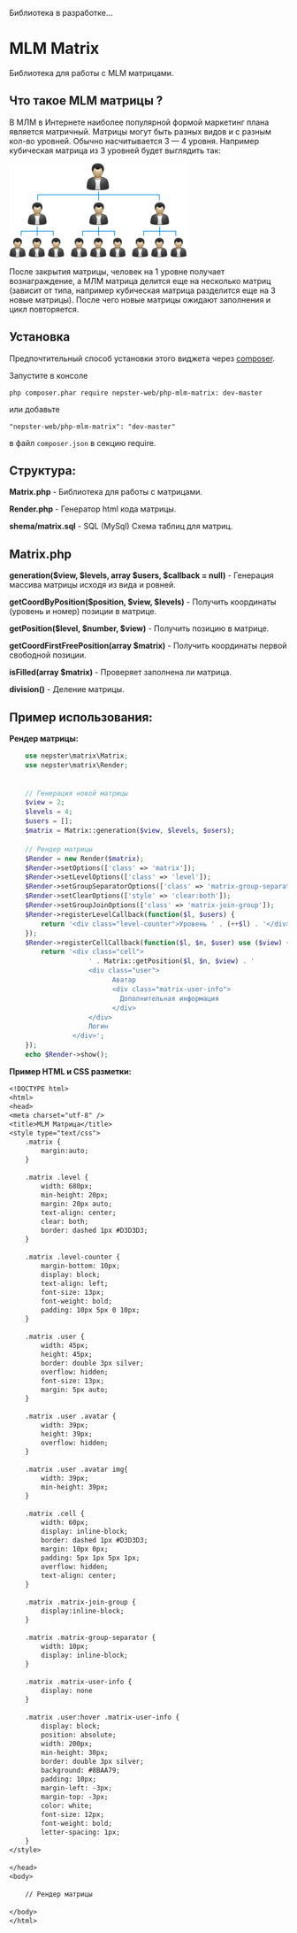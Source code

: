 Библиотека в разработке...

MLM Matrix
==========

Библиотека для работы с MLM матрицами.


Что такое MLM матрицы ?
-----------------------

В МЛМ в Интернете наиболее популярной формой маркетинг плана является матричный.
Матрицы могут быть разных видов и с разным кол-во уровней. Обычно насчитывается 3 — 4 уровня.
Например кубическая матрица из 3 уровней будет выглядить так:

![alt text](doc/view.png "")

После закрытия матрицы, человек на 1 уровне получает вознаграждение, а МЛМ матрица делится еще на несколько матриц
(зависит от типа, например кубическая матрица разделится еще на 3 новые матрицы). После чего новые матрицы ожидают заполнения
и цикл повторяется.


Установка
---------

Предпочтительный способ установки этого виджета через [composer](http://getcomposer.org/download/).

Запустите в консоле

```
php composer.phar require nepster-web/php-mlm-matrix: dev-master
```

или добавьте

```
"nepster-web/php-mlm-matrix": "dev-master"
```

в файл `composer.json` в секцию require.


Структура:
----------

**Matrix.php** - Библиотека для работы с матрицами.

**Render.php** - Генератор html кода матрицы.

**shema/matrix.sql** - SQL (MySql) Схема таблиц для матриц.


Matrix.php
----------

 **generation($view, $levels, array $users, $callback = null)** - Генерация массива матрицы исходя из вида и ровней.

 **getCoordByPosition($position, $view, $levels)** - Получить координаты (уровень и номер) позиции в матрице.

 **getPosition($level, $number, $view)** - Получить позицию в матрице.

 **getCoordFirstFreePosition(array $matrix)** - Получить координаты первой свободной позиции.

 **isFilled(array $matrix)** - Проверяет заполнена ли матрица.

 **division()** - Деление матрицы.


Пример использования:
---------------------

**Рендер матрицы:**

```php
    use nepster\matrix\Matrix;
    use nepster\matrix\Render;


    // Генерация новой матрицы
    $view = 2;
    $levels = 4;
    $users = [];
    $matrix = Matrix::generation($view, $levels, $users);

    // Рендер матрицы
    $Render = new Render($matrix);
    $Render->setOptions(['class' => 'matrix']);
    $Render->setLevelOptions(['class' => 'level']);
    $Render->setGroupSeparatorOptions(['class' => 'matrix-group-separator']);
    $Render->setClearOptions(['style' => 'clear:both']);
    $Render->setGroupJoinOptions(['class' => 'matrix-join-group']);
    $Render->registerLevelCallback(function($l, $users) {
        return '<div class="level-counter">Уровень ' . (++$l) . '</div>';
    });
    $Render->registerCellCallback(function($l, $n, $user) use ($view) {
        return '<div class="cell">
                    ' . Matrix::getPosition($l, $n, $view) . '
                    <div class="user">
                          Аватар
                          <div class="matrix-user-info">
                            Дополнительная информация
                          </div>
                    </div>
                    Логин
                </div>';
    });
    echo $Render->show();
```


**Пример HTML и CSS разметки:**

```
<!DOCTYPE html>
<html>
<head>
<meta charset="utf-8" />
<title>MLM Матрица</title>
<style type="text/css">
    .matrix {
        margin:auto;
    }

    .matrix .level {
        width: 680px;
        min-height: 20px;
        margin: 20px auto;
        text-align: center;
        clear: both;
        border: dashed 1px #D3D3D3;
    }

    .matrix .level-counter {
        margin-bottom: 10px;
        display: block;
        text-align: left;
        font-size: 13px;
        font-weight: bold;
        padding: 10px 5px 0 10px;
    }

    .matrix .user {
        width: 45px;
        height: 45px;
        border: double 3px silver;
        overflow: hidden;
        font-size: 13px;
        margin: 5px auto;
    }

    .matrix .user .avatar {
        width: 39px;
        height: 39px;
        overflow: hidden;
    }

    .matrix .user .avatar img{
        width: 39px;
        min-height: 39px;
    }

    .matrix .cell {
        width: 60px;
        display: inline-block;
        border: dashed 1px #D3D3D3;
        margin: 10px 0px;
        padding: 5px 1px 5px 1px;
        overflow: hidden;
        text-align: center;
    }

    .matrix .matrix-join-group {
        display:inline-block;
    }

    .matrix .matrix-group-separator {
        width: 10px;
        display: inline-block;
    }

    .matrix .matrix-user-info {
        display: none
    }

    .matrix .user:hover .matrix-user-info {
        display: block;
        position: absolute;
        width: 200px;
        min-height: 30px;
        border: double 3px silver;
        background: #8BAA79;
        padding: 10px;
        margin-left: -3px;
        margin-top: -3px;
        color: white;
        font-size: 12px;
        font-weight: bold;
        letter-spacing: 1px;
    }
</style>

</head>
<body>

    // Рендер матрицы

</body>
</html>

```